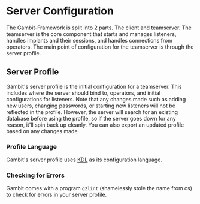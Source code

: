 # Server Configuration

The Gambit-Framework is split into 2 parts. The client and teamserver. The teamserver is the core component that starts and manages listeners, handles implants and their sessions, and handles connections from operators. The main point of configuration for the teamserver is through the server profile.

## Server Profile

Gambit's server profile is the initial configuration for a teamserver. This includes where the server should bind to, operators, and initial configurations for listeners. Note that any changes made such as adding new users, changing passwords, or starting new listeners will not be reflected in the profile. However, the server will search for an existing database before using the profile, so if the server goes down for any reason, it'll spin back up cleanly. You can also export an updated profile based on any changes made.

### Profile Language

Gambit's server profile uses [KDL](https://kdl.dev/) as its configuration language.

### Checking for Errors

Gambit comes with a program `g2lint` (shamelessly stole the name from cs) to check for errors in your server profile.

